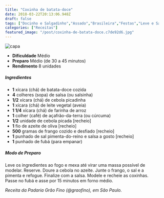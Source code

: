 ```yaml
---
title: "Coxinha de batata-doce"
date: 2018-03-22T20:13:06.948Z
draft: false
tags: ["Docinho e Salgadinho","Assado","Brasileira","Festas","Leve e Saudável","Alimentação saudável"]
categories: ["Receitas"]
featured_image: "/post/coxinha-de-batata-doce.c7de92d6.jpg"
---
```


![capa](/post/coxinha-de-batata-doce.c7de92d6.jpg)

*   **Dificuldade** Médio
*   **Preparo** Médio (de 30 a 45 minutos)
*   **Rendimento** 8 unidades

##### Ingredientes

*   **1** xícara (chá) de batata-doce cozida
*   **4** colheres (sopa) de salsa (ou salsinha)
*   **1/2** xícara (chá) de cebola picadinha
*   **1** xícara (chá) de leite vegetal (aveia)
*   **1 1/4** xícara (chá) de farinha de arroz
*   **1** colher (café) de açafrão-da-terra (ou cúrcuma)
*   **1/2** unidade de cebola picada \[recheio\]
*   **1** fio de azeite de oliva \[recheio\]
*   **500** gramas de frango cozido e desfiado \[recheio\]
*   **1** punhado de sal pimenta-do-reino e salsa a gosto \[recheio\]
*   **1** punhado de fubá (para empanar)

##### Modo de Preparo

Leve os ingredientes ao fogo e mexa até virar uma massa possível de modelar. Reserve. Doure a cebola no azeite. Junte o frango, o sal e a pimenta e refogue. Finalize com a salsa. Modele e recheie as coxinhas. Passe no fubá e asse por 15 minutos em forno médio.

_Receita da Padaria Grão Fino (@graofino), em São Paulo._
